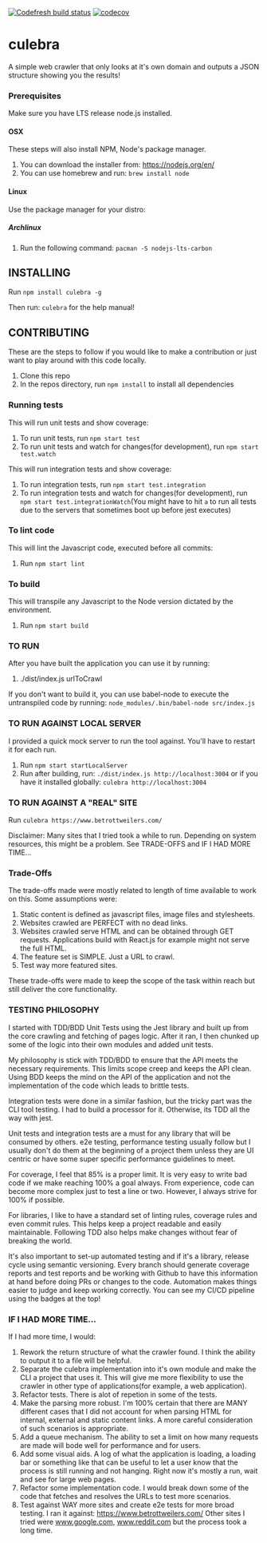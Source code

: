 [![Codefresh build status](https://g.codefresh.io/api/badges/build?repoOwner=FuzzOli87&repoName=culebra&branch=master&pipelineName=culebra&accountName=fuzzoli87&type=cf-1)](https://g.codefresh.io/repositories/FuzzOli87/culebra/builds?filter=trigger:build;branch:master;service:5ae502bc2481270001f6c4ea~culebra)
[![codecov](https://codecov.io/gh/FuzzOli87/culebra/branch/master/graph/badge.svg)](https://codecov.io/gh/FuzzOli87/culebra)

# culebra

A simple web crawler that only looks at it's own domain and outputs a JSON structure showing you the results!

### Prerequisites

Make sure you have LTS release node.js installed.

#### OSX

These steps will also install NPM, Node's package manager.

1.  You can download the installer from: https://nodejs.org/en/
2.  You can use homebrew and run: `brew install node`

#### Linux

Use the package manager for your distro:

##### Archlinux

1.  Run the following command: `pacman -S nodejs-lts-carbon`

## INSTALLING

Run `npm install culebra -g`

Then run: `culebra` for the help manual!

## CONTRIBUTING

These are the steps to follow if you would like to make a contribution or just want to play around with this code locally.

1.  Clone this repo
2.  In the repos directory, run `npm install` to install all dependencies

### Running tests

This will run unit tests and show coverage:

1.  To run unit tests, run `npm start test`
2.  To run unit tests and watch for changes(for development), run `npm start test.watch`

This will run integration tests and show coverage:

1.  To run integration tests, run `npm start test.integration`
2.  To run integration tests and watch for changes(for development), run `npm start test.integrationWatch`(You might have to hit `a` to run all tests due to the servers that sometimes boot up before jest executes)

### To lint code

This will lint the Javascript code, executed before all commits:

1.  Run `npm start lint`

### To build

This will transpile any Javascript to the Node version dictated by the environment.

1.  Run `npm start build`

### TO RUN

After you have built the application you can use it by running:

1.  ./dist/index.js urlToCrawl

If you don't want to build it, you can use babel-node to execute the untranspiled code by running:
`node_modules/.bin/babel-node src/index.js`

### TO RUN AGAINST LOCAL SERVER

I provided a quick mock server to run the tool against. You'll have to restart it for each run.

1.  Run `npm start startLocalServer`
2.  Run after building, run:
    `./dist/index.js http://localhost:3004`
    or if you have it installed globally:
    `culebra http://localhost:3004`

### TO RUN AGAINST A "REAL" SITE

Run `culebra https://www.betrottweilers.com/`

Disclaimer: Many sites that I tried took a while to run. Depending on system resources, this might be a problem. See TRADE-OFFS and IF I HAD MORE TIME...

### Trade-Offs

The trade-offs made were mostly related to length of time available to work on this. Some assumptions were:

1.  Static content is defined as javascript files, image files and stylesheets.
2.  Websites crawled are PERFECT with no dead links.
3.  Websites crawled serve HTML and can be obtained through GET requests. Applications build with React.js for example might not serve the full HTML.
4.  The feature set is SIMPLE. Just a URL to crawl.
5.  Test way more featured sites.

These trade-offs were made to keep the scope of the task within reach but still deliver the core functionality.

### TESTING PHILOSOPHY

I started with TDD/BDD Unit Tests using the Jest library and built up from the core crawling and fetching of pages logic. After it ran, I then chunked up some of the logic into their own modules and added unit tests.

My philosophy is stick with TDD/BDD to ensure that the API meets the necessary requirements. This limits scope creep and keeps the API clean. Using BDD keeps the mind on the API of the application and not the implementation of the code which leads to brittle tests.

Integration tests were done in a similar fashion, but the tricky part was the CLI tool testing. I had to build a processor for it. Otherwise, its TDD all the way with jest.

Unit tests and integration tests are a must for any library that will be consumed by others. e2e testing, performance testing usually follow but I usually don't do them at the beginning of a project them unless they are UI centric or have some super specific performance guidelines to meet.

For coverage, I feel that 85% is a proper limit. It is very easy to write bad code if we make reaching 100% a goal always. From experience, code can become more complex just to test a line or two. However, I always strive for 100% if possible.

For libraries, I like to have a standard set of linting rules, coverage rules and even commit rules. This helps keep a project readable and easily maintainable. Following TDD also helps make changes without fear of breaking the world.

It's also important to set-up automated testing and if it's a library, release cycle using semantic versioning. Every branch should generate coverage reports and test reports and be working with Github to have this information at hand before doing PRs or changes to the code. Automation makes things easier to judge and keep working correctly. You can see my CI/CD pipeline using the badges at the top!

### IF I HAD MORE TIME...

If I had more time, I would:

1.  Rework the return structure of what the crawler found. I think the ability to output it to a file will be helpful.
2.  Separate the culebra implementation into it's own module and make the CLI a project that uses it. This will give me more flexibility to use the crawler in other type of applications(for example, a web application).
3.  Refactor tests. There is alot of repetion in some of the tests.
4.  Make the parsing more robust. I'm 100% certain that there are MANY different cases that I did not account for when parsing HTML for internal, external and static content links. A more careful consideration of such scenarios is appropriate.
5.  Add a queue mechanism. The ability to set a limit on how many requests are made will bode well for performance and for users.
6.  Add some visual aids. A log of what the application is loading, a loading bar or something like that can be useful to let a user know that the process is still running and not hanging. Right now it's mostly a run, wait and see for large web pages.
7.  Refactor some implementation code. I would break down some of the code that fetches and resolves the URLs to test more scenarios.
8.  Test against WAY more sites and create e2e tests for more broad testing. I ran it against: https://www.betrottweilers.com/ Other sites I tried were www.google.com, www.reddit.com but the process took a long time.
